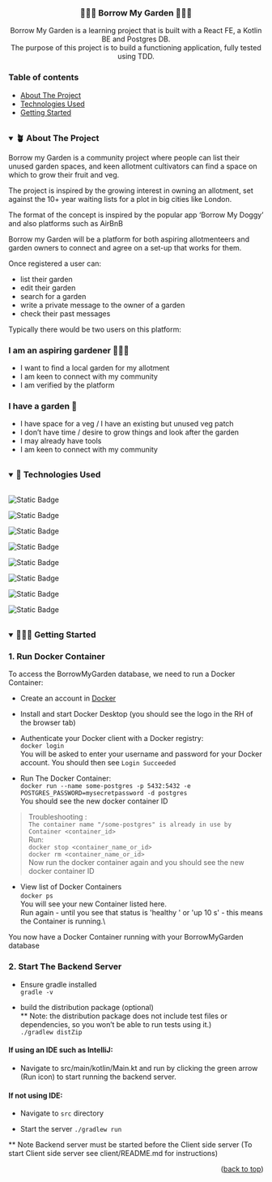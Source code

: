 <a id="readme-top"></a>

<h3 align="center"> 🌷🌿🥕 Borrow My Garden 🥕🌿🌷</h3>
<div align="center">
<p>Borrow My Garden is a learning project that is built with a React FE, a Kotlin BE and Postgres DB.<br>The purpose of this project is to build a functioning application, fully tested using TDD. 
</p>
</div>


### Table of contents
- [About The Project](#about-the-project)
- [Technologies Used](#technologies-used)
- [Getting Started](#getting-started)
<br>

<!-- ABOUT THE PROJECT -->

<details open>
  <summary>
    <h3 id="about-the-project" style="display: inline; margin: 0;">🪴 About The Project</h3>
  </summary>
  <p>Borrow my Garden is a community project where people can list their unused garden spaces, and keen allotment cultivators can find a space on which to grow their fruit and veg.

The project is inspired by the growing interest in owning an allotment, set against the 10+ year waiting lists for a plot in big cities like London.

The format of the concept is inspired by the popular app ‘Borrow My Doggy’ and also platforms such as AirBnB

Borrow my Garden will be a platform for both aspiring allotmenteers and garden owners to connect and agree on a set-up that works for them.

Once registered a user can:

- list their garden
- edit their garden
- search for a garden
- write a private message to the owner of a garden
- check their past messages

Typically there would be two users on this platform:

### I am an aspiring gardener 👨🏽‍🌾

- I want to find a local garden for my allotment
- I am keen to connect with my community
- I am verified by the platform

### I have a garden 🌷

- I have space for a veg / I have an existing but unused veg patch
- I don’t have time / desire to grow things and look after the garden
- I may already have tools
- I am keen to connect with my community</p>
</details>
<br>
<details open>
  <summary>
    <h3 id="technologies-used" style="display: inline; margin: 0;">🚀 Technologies Used</h3>
  </summary>
<br>


![Static Badge](https://img.shields.io/badge/Koltin-%23ffcc00?style=for-the-badge&logo=kotlin&logoColor=black)

![Static Badge](https://img.shields.io/badge/React-%23ff9900?style=for-the-badge&logo=React&logoColor=black)

![Static Badge](https://img.shields.io/badge/Vite-%23ff6600?style=for-the-badge&logo=Vite&logoColor=black)

![Static Badge](https://img.shields.io/badge/Postgresql-%23cc3399?style=for-the-badge&logo=Postgresql&logoColor=black)

![Static Badge](https://img.shields.io/badge/Docker-%23990066?style=for-the-badge&logo=Docker&logoColor=black)

![Static Badge](https://img.shields.io/badge/Tailwind-%233399cc?style=for-the-badge&logo=Tailwind&logoColor=black)

![Static Badge](https://img.shields.io/badge/Playwright-%23006699?style=for-the-badge&logo=Playwright&logoColor=black)

![Static Badge](https://img.shields.io/badge/JUnit-%23ccee66?style=for-the-badge&logo=Junit&logoColor=black)

[//]: # (remaining colour refs: 99cc33, 669900)

</details>

<br>

<details open>
  <summary>
    <h3 id="getting-started" style="display: inline; margin: 0;">👩🏼‍💻 Getting Started</h3>
  </summary>
  <h3>1. Run Docker Container</h3>
  <p> 
To access the BorrowMyGarden database, we need to run a Docker Container:

- Create an account in [Docker](https://login.docker.com/u/login/identifier?state=hKFo2SB1RVBzWTNlZDBRci16alAxNTRTV1Vwckd2Vkczb1AxTaFur3VuaXZlcnNhbC1sb2dpbqN0aWTZIF83Q1ZTRXNBUGUtRWxYLTFpZmlSb2hyeEg3Rk1YcUZro2NpZNkgRmkyQ0VleDZtMzhkS1lxdnZaWVljSms5SUN0cGc3ZzQ)


- Install and start Docker Desktop (you should see the logo in the RH of the browser tab)


- Authenticate your Docker client with a Docker registry:\
  ```docker login```\
  You will be asked to enter your username and password for your Docker account.
  You should then see ```Login Succeeded```


- Run The Docker Container:\
  ```docker run --name some-postgres -p 5432:5432 -e POSTGRES_PASSWORD=mysecretpassword -d postgres``` \
  You should see the new docker container ID

>Troubleshooting : \
```The container name "/some-postgres" is already in use by Container <container_id>```\
Run:\
> ```docker stop <container_name_or_id>```\
```docker rm <container_name_or_id>```\
Now run the docker container again and you should see the new docker container ID

- View list of Docker Containers \
  ```docker ps```\
  You will see your new Container listed here.\
  Run again - until you see that status is 'healthy ' or 'up 10 s' - this means the Container is running.\

You now have a Docker Container running with your BorrowMyGarden database

### 2. Start The Backend Server
- Ensure gradle installed\
  ```gradle -v```

- build the distribution package (optional)\
  ** Note: the distribution package does not include test files or dependencies, so you won’t be able to run tests using it.)\
  ```./gradlew distZip```

#### If using an IDE such as IntelliJ:

- Navigate to src/main/kotlin/Main.kt and run by clicking the green arrow (Run icon) to start running the backend server.


#### If not using IDE:


- Navigate to ```src``` directory

- Start the server
  ```./gradlew run```

** Note Backend server must be started before the Client side server (To start Client side server see client/README.md for instructions)
</p>
</details>
<p align="right">(<a href="#readme-top">back to top</a>)</p>



